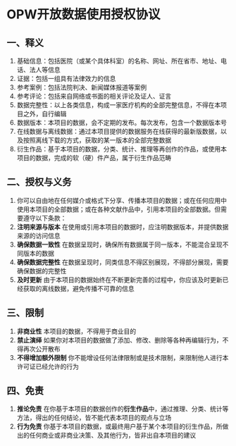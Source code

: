 # OPW开放数据使用授权协议

## 一、释义

1. 基础信息：包括医院（或某个具体科室）的名称、网址、所在省市、地址、电话、法人等信息
2. 证据：包括一组具有法律效力的信息
3. 参考案例：包括法院判决、新闻媒体报道等案例
4. 参考评论：包括来自网络或书面的相关评论及证人、证言
5. 数据完整性：以上各类信息，构成一家医疗机构的全部完整信息，不得在本项目之外，自行编辑
6. 数据版本：本项目的数据，会不定期的发布。每次发布，包含一个数据版本号
7. 在线数据与离线数据：通过本项目提供的数据服务在线获得的最新版数据，以及按照离线下载的方式，获取的某一版本的全部完整数据
8. 衍生作品：基于本项目的数据，分类、统计、推理等再创作的作品，或使用本项目的数据，完成的软（硬）件产品，属于衍生作品范畴

## 二、授权与义务

1. 你可以自由地在任何媒介或格式下分享、传播本项目的数据；或在任何应用中使用本项目的全部数据；或在各种文献作品中，引用本项目的全部数据。但需要遵守以下条款：
2. **注明来源与版本** 在使用或引用本项目的数据时，应注明数据版本，并提供数据来源的访问信息
3. **确保数据一致性** 在数据呈现时，确保所有数据属于同一版本，不能混合呈现不同版本的数据
4. **确保数据完整性** 在数据呈现时，同类信息不得区别展现，不得部分展现，需要确保数据的完整性
5. **及时更新** 由于本项目的数据始终在不断更新完善的过程中，你应该及时更新已经获取的离线数据，避免传播不可靠的信息

## 三、限制

1. **非商业性** 本项目的数据，不得用于商业目的
2. **禁止演绎** 如果你对本项目的数据做了添加、修改、删除等各种再编辑行为，不得再次公开散布
3. **不得增加额外限制** 你不能增设任何法律限制或是技术限制，来限制他人进行本许可证已经允许的行为

## 四、免责

1. **推论免责** 在你基于本项目的数据创作的**衍生作品**中，通过推理、分类、统计等方法，得出的任何结论，皆不能代表本项目的观点与立场
2. **行为免责** 你基于本项目的数据，或最终用户基于某个本项目的衍生作品，所做出的任何商业或非商业决策、及其他行为，皆非出自本项目的建议
